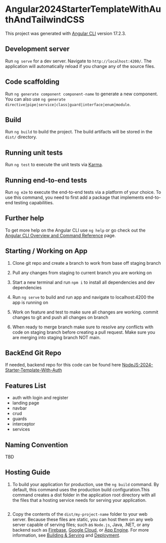 # Angular2024StarterTemplateWithAuthAndTailwindCSS

This project was generated with [Angular CLI](https://github.com/angular/angular-cli) version 17.2.3.

## Development server

Run `ng serve` for a dev server. Navigate to `http://localhost:4200/`. The application will automatically reload if you change any of the source files.

## Code scaffolding

Run `ng generate component component-name` to generate a new component. You can also use `ng generate directive|pipe|service|class|guard|interface|enum|module`.

## Build

Run `ng build` to build the project. The build artifacts will be stored in the `dist/` directory.

## Running unit tests

Run `ng test` to execute the unit tests via [Karma](https://karma-runner.github.io).

## Running end-to-end tests

Run `ng e2e` to execute the end-to-end tests via a platform of your choice. To use this command, you need to first add a package that implements end-to-end testing capabilities.

## Further help

To get more help on the Angular CLI use `ng help` or go check out the [Angular CLI Overview and Command Reference](https://angular.io/cli) page.

## Starting / Working on App

1. Clone git repo and create a branch to work from base off staging branch

2. Pull any changes from staging to current branch you are working on

3. Start a new terminal and run `npm i` to install all dependencies and dev dependencies

4. Run `ng serve` to build and run app and navigate to localhost:4200 the app is running on

5. Work on feature and test to make sure all changes are working. commit changes to git and push all changes on branch

6. When ready to merge branch make sure to resolve any conflicts with code on staging branch before creating a pull request. Make sure you are merging into staging branch NOT main.

## BackEnd Git Repo

If needed, backend repo for this code can be found here [NodeJS-2024-Starter-Template-With-Auth](https://github.com/WilderDev/NodeJS-2024-Starter-Template-With-Auth)

## Features List

-   auth with login and register
-   landing page
-   navbar
-   crud
-   guards
-   interceptor
-   services

## Naming Convention

TBD

## Hosting Guide

1. To build your application for production, use the `ng build` command. By default, this command uses the production build configuration.This command creates a dist folder in the application root directory with all the files that a hosting service needs for serving your application.

```If the above ng build command throws an error about missing packages, append the missing dependencies in your local project's package.json file to match the one in the downloaded StackBlitz project.

```

2. Copy the contents of the `dist/my-project-name` folder to your web server. Because these files are static, you can host them on any web server capable of serving files; such as `Node.js`, Java, .NET, or any backend such as [Firebase](https://firebase.google.com/docs/hosting), [Google Cloud](https://cloud.google.com/solutions/web-hosting), or [App Engine](https://cloud.google.com/appengine/docs/standard/hosting-a-static-website). For more information, see [Building & Serving](https://angular.io/guide/build) and [Deployment](https://angular.io/guide/deployment).
